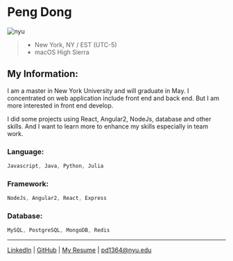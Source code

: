 # Peng Dong
![nyu](https://i.imgur.com/Z54W1hg.png)
> * New York, NY / EST (UTC-5)
> * macOS High Sierra

## My Information:
I am a master in New York University and will graduate in May. 
I concentrated on web application include front end and back end. But I am more interested in front end develop.


I did some projects using React, Angular2, NodeJs, database and other skills. And I want to learn more to enhance my skills especially in team work.

### Language:
~~~javascript
Javascript, Java, Python, Julia
~~~
### Framework:
~~~javascript
NodeJs, Angular2, React, Express
~~~
### Database:
~~~javascript
MySQL, PostgreSQL, MongoDB, Redis
~~~

***
[LinkedIn](http://linkedin.com/in/pdong92) | [GitHub](https://github.com/dongpeng92) | [My Resume](https://imgur.com/bSv8zAV) | [pd1364@nyu.edu](pd1364@nyu.edu)
